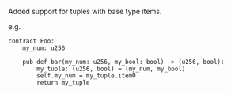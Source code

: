 Added support for tuples with base type items.

e.g.

```
contract Foo:
    my_num: u256

    pub def bar(my_num: u256, my_bool: bool) -> (u256, bool):
        my_tuple: (u256, bool) = (my_num, my_bool)
        self.my_num = my_tuple.item0
        return my_tuple
```